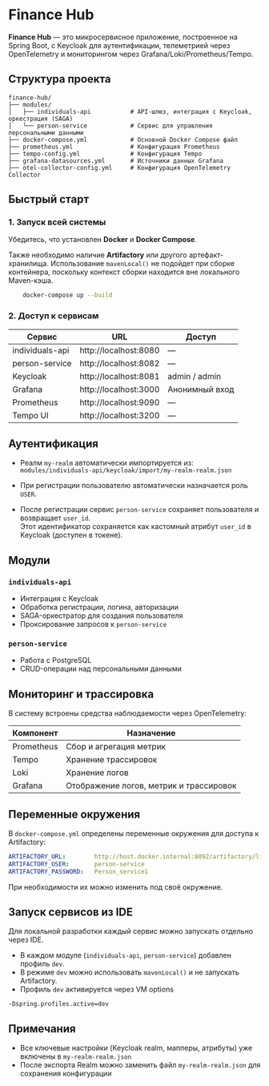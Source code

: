 # Finance Hub

**Finance Hub** — это микросервисное приложение, построенное на Spring Boot, с Keycloak для аутентификации, телеметрией через OpenTelemetry и мониторингом через Grafana/Loki/Prometheus/Tempo.

## Структура проекта

```
finance-hub/
├── modules/
│   ├── individuals-api           # API-шлюз, интеграция с Keycloak, оркестрация (SAGA)
│   └── person-service            # Сервис для управления персональными данными
├── docker-compose.yml            # Основной Docker Compose файл
├── prometheus.yml                # Конфигурация Prometheus
├── tempo-config.yml              # Конфигурация Tempo
├── grafana-datasources.yml       # Источники данных Grafana
├── otel-collector-config.yml     # Конфигурация OpenTelemetry Collector
```

## Быстрый старт

### 1. Запуск всей системы

Убедитесь, что установлен **Docker** и **Docker Compose**.

Также необходимо наличие **Artifactory** или другого артефакт-хранилища. Использование `mavenLocal()` не подойдет при сборке контейнера, поскольку контекст сборки находится вне локального Maven-кэша.

```bash
    docker-compose up --build
```

### 2. Доступ к сервисам

| Сервис           | URL                    | Доступ               |
|------------------|------------------------|----------------------|
| individuals-api  | http://localhost:8080  | —                    |
| person-service   | http://localhost:8082  | —                    |
| Keycloak         | http://localhost:8081  | admin / admin        |
| Grafana          | http://localhost:3000  | Анонимный вход       |
| Prometheus       | http://localhost:9090  | —                    |
| Tempo UI         | http://localhost:3200  | —                    |


## Аутентификация
- Реалм `my-realm` автоматически импортируется из:  
  `modules/individuals-api/keycloak/import/my-realm-realm.json`

- При регистрации пользователю автоматически назначается роль `USER`.

- После регистрации сервис `person-service` сохраняет пользователя и возвращает `user_id`.  
  Этот идентификатор сохраняется как кастомный атрибут `user_id` в Keycloak (доступен в токене).

## Модули

### `individuals-api`

- Интеграция с Keycloak
- Обработка регистрации, логина, авторизации
- SAGA-оркестратор для создания пользователя
- Проксирование запросов к `person-service`

### `person-service`

- Работа с PostgreSQL
- CRUD-операции над персональными данными

## Мониторинг и трассировка

В систему встроены средства наблюдаемости через OpenTelemetry:

| Компонент   | Назначение                              |
|-------------|-----------------------------------------|
| Prometheus  | Сбор и агрегация метрик                 |
| Tempo       | Хранение трассировок                    |
| Loki        | Хранение логов                          |
| Grafana     | Отображение логов, метрик и трассировок |

## Переменные окружения

В `docker-compose.yml` определены переменные окружения для доступа к Artifactory:

```yaml
ARTIFACTORY_URL:        http://host.docker.internal:8092/artifactory/libs-release-local/
ARTIFACTORY_USER:       person-service
ARTIFACTORY_PASSWORD:   Person_service1
```

При необходимости их можно изменить под своё окружение.

## Запуск сервисов из IDE

Для локальной разработки каждый сервис можно запускать отдельно через IDE.

- В каждом модуле (`individuals-api`, `person-service`) добавлен профиль `dev`.
- В режиме `dev` можно использовать `mavenLocal()` и не запускать Artifactory.
- Профиль `dev` активируется через VM options

```
-Dspring.profiles.active=dev
```

## Примечания

- Все ключевые настройки (Keycloak realm, мапперы, атрибуты) уже включены в `my-realm-realm.json`
- После экспорта Realm можно заменить файл `my-realm-realm.json` для сохранения конфигурации